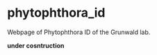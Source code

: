 phytophthora_id
===============

Webpage of Phytophthora ID of the Grunwald lab.

**under cosntruction**
